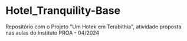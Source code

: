# Hotel_Tranquility-Base
Repositório com o Projeto "Um Hotek em Terabithia", atividade proposta nas aulas do Instituto PROA - 04/2024

